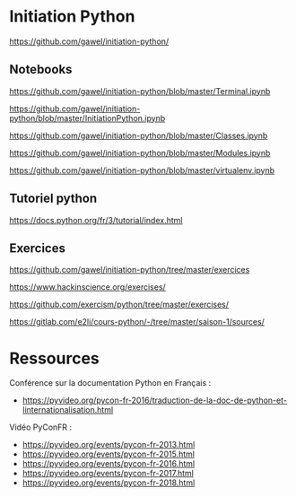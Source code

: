 Initiation Python
==================

https://github.com/gawel/initiation-python/

Notebooks
----------

https://github.com/gawel/initiation-python/blob/master/Terminal.ipynb

https://github.com/gawel/initiation-python/blob/master/InitiationPython.ipynb

https://github.com/gawel/initiation-python/blob/master/Classes.ipynb

https://github.com/gawel/initiation-python/blob/master/Modules.ipynb

https://github.com/gawel/initiation-python/blob/master/virtualenv.ipynb

Tutoriel python
-----------------

https://docs.python.org/fr/3/tutorial/index.html

Exercices
---------

https://github.com/gawel/initiation-python/tree/master/exercices

https://www.hackinscience.org/exercises/

https://github.com/exercism/python/tree/master/exercises/

https://gitlab.com/e2li/cours-python/-/tree/master/saison-1/sources/

# Ressources

Conférence sur la documentation Python en Français :

* https://pyvideo.org/pycon-fr-2016/traduction-de-la-doc-de-python-et-linternationalisation.html

Vidéo PyConFR :

* https://pyvideo.org/events/pycon-fr-2013.html
* https://pyvideo.org/events/pycon-fr-2015.html
* https://pyvideo.org/events/pycon-fr-2016.html
* https://pyvideo.org/events/pycon-fr-2017.html
* https://pyvideo.org/events/pycon-fr-2018.html
